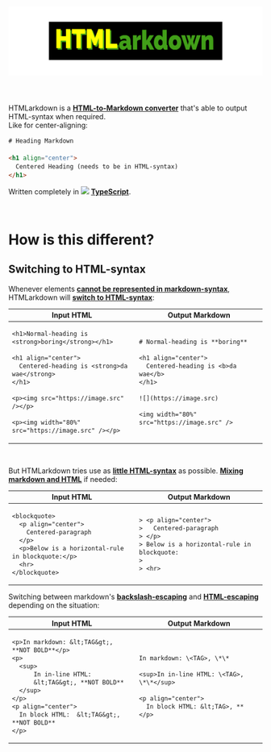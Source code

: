 <h1 align="center">
  <picture>
    <source media="(prefers-color-scheme: dark)" srcset="https://raw.githubusercontent.com/EvitanRelta/testing-grounds/master/assets/htmlarkdown_dark_bigger_text.webp">
    <source media="(prefers-color-scheme: light)" srcset="https://raw.githubusercontent.com/EvitanRelta/testing-grounds/master/assets/htmlarkdown_light.webp">
    <img alt="HTMLarkdown Title" src="https://raw.githubusercontent.com/EvitanRelta/testing-grounds/master/assets/htmlarkdown_dark_bigger_text.webp" width="700">
  </picture>
</h1>

<br>

HTMLarkdown is a **<ins>HTML-to-Markdown converter</ins>** that's able to output HTML-syntax when required.  
Like for center-aligning:

```html
# Heading Markdown

<h1 align="center">
  Centered Heading (needs to be in HTML-syntax)
</h1>
```

Written completely in <img height="15" src="https://upload.wikimedia.org/wikipedia/commons/4/4c/Typescript_logo_2020.svg"> **<ins>TypeScript</ins>**.

<br>

# How is this different?

## Switching to HTML-syntax

Whenever elements **<ins>cannot be represented in markdown-syntax**</ins>, HTMLarkdown will **<ins>switch to HTML-syntax</ins>**:

<table>
    <thead>
        <tr>
            <th width=500>Input HTML</th>
            <th width=500>Output Markdown</th>
        </tr>
    </thead>
    <tbody>
        <tr>
            <td>
<pre lang="html"><code>&lt;h1>Normal-heading is &lt;strong>boring&lt;/strong>&lt;/h1>
<!-- BLANK_LINE -->
&lt;h1 align="center">
  Centered-heading is &lt;strong>da wae&lt;/strong>
&lt;/h1>
<!-- BLANK_LINE -->
&lt;p>&lt;img src="https://image.src" />&lt;/p>
<!-- BLANK_LINE -->
&lt;p>&lt;img width="80%" src="https://image.src" />&lt;/p>
</code></pre>
            </td>
            <td>
<pre lang="html"><code># Normal-heading is **boring**
<!-- BLANK_LINE -->
&lt;h1 align="center">
  Centered-heading is &lt;b>da wae&lt;/b>
&lt;/h1>
<!-- BLANK_LINE -->
![](https://image.src)
<!-- BLANK_LINE -->
&lt;img width="80%" src="https://image.src" />
</code></pre>
            </td>
        </tr>
    </tbody>
</table>


<br>

But HTMLarkdown tries use as **<ins>little HTML-syntax</ins>** as possible. **<ins>Mixing markdown and HTML</ins>** if needed:

<table>
    <thead>
        <tr>
            <th width=500>Input HTML</th>
            <th width=500>Output Markdown</th>
        </tr>
    </thead>
    <tbody>
        <tr>
            <td>
<pre lang="html"><code>&lt;blockquote>
  &lt;p align="center">
    Centered-paragraph
  &lt;/p>
  &lt;p>Below is a horizontal-rule in blockquote:&lt;/p>
  &lt;hr>
&lt;/blockquote>
</code></pre>
            </td>
            <td>
<pre lang="html"><code>> &lt;p align="center">
>   Centered-paragraph
> &lt;/p>
> Below is a horizontal-rule in blockquote:
> 
> &lt;hr>
</code></pre>
            </td>
        </tr>
    </tbody>
</table>


Switching between markdown's **<ins>backslash-escaping</ins>** and **<ins>HTML-escaping</ins>** depending on the situation:

<table>
    <thead>
        <tr>
            <th width=500>Input HTML</th>
            <th width=500>Output Markdown</th>
        </tr>
    </thead>
    <tbody>
        <tr>
            <td>
<pre lang="html"><code>&lt;p>In markdown: &amp;lt;TAG&amp;gt;, **NOT BOLD**&lt;/p>
&lt;p>
  &lt;sup>
      In in-line HTML: 
      &amp;lt;TAG&amp;gt;, **NOT BOLD**
  &lt;/sup>
&lt;/p>
&lt;p align="center">
  In block HTML:  &amp;lt;TAG&amp;gt;, **NOT BOLD**
&lt;/p>
</code></pre>
            </td>
            <td>
<pre lang="html"><code>In markdown: \&lt;TAG>, \*\*
<!-- BLANK_LINE -->
&lt;sup>In in-line HTML: \&lt;TAG>, \*\*&lt;/sup>
<!-- BLANK_LINE -->
&lt;p align="center">
  In block HTML: &amp;lt;TAG>, **
&lt;/p>
</code></pre>
            </td>
        </tr>
    </tbody>
</table>
